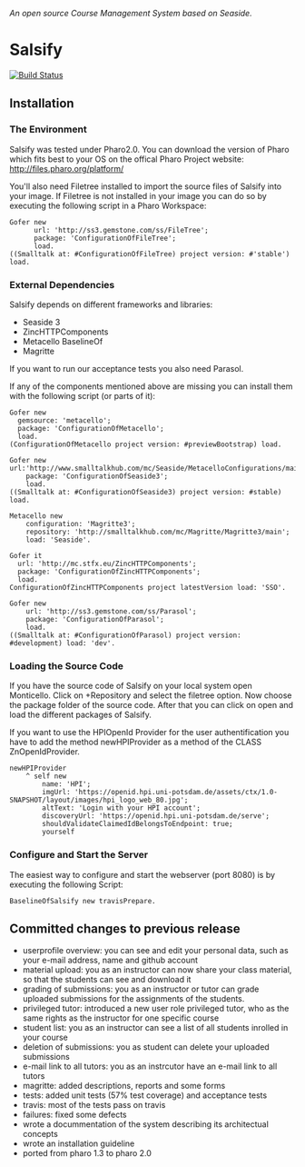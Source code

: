 *An open source Course Management System based on Seaside.*

# Salsify
[![Build Status](https://travis-ci.org/SWTI2014/Salsify.svg)](https://travis-ci.org/SWTI2014/Salsify)

## Installation
### The Environment

Salsify was tested under Pharo2.0. You can download the version of Pharo which fits best to your OS on the offical Pharo Project website:
http://files.pharo.org/platform/

You'll also need Filetree installed to import the source files of Salsify into your image.
If Filetree is not installed in your image you can do so by executing the following script in a Pharo Workspace:

```Smalltalk
Gofer new
      url: 'http://ss3.gemstone.com/ss/FileTree';
      package: 'ConfigurationOfFileTree';
      load.
((Smalltalk at: #ConfigurationOfFileTree) project version: #'stable') load.
```

### External Dependencies

Salsify depends on different frameworks and libraries:
- Seaside 3
- ZincHTTPComponents
- Metacello BaselineOf
- Magritte

If you want to run our acceptance tests you also need Parasol.

If any of the components mentioned above are missing you can install them with the following script (or parts of it):

```Smalltalk
Gofer new
  gemsource: 'metacello';
  package: 'ConfigurationOfMetacello';
  load.
(ConfigurationOfMetacello project version: #previewBootstrap) load.

Gofer new    url:'http://www.smalltalkhub.com/mc/Seaside/MetacelloConfigurations/main';
    package: 'ConfigurationOfSeaside3';
    load.
((Smalltalk at: #ConfigurationOfSeaside3) project version: #stable) load.

Metacello new
	configuration: 'Magritte3';
	repository: 'http://smalltalkhub.com/mc/Magritte/Magritte3/main';
	load: 'Seaside'. 

Gofer it
  url: 'http://mc.stfx.eu/ZincHTTPComponents';
  package: 'ConfigurationOfZincHTTPComponents';
  load.
ConfigurationOfZincHTTPComponents project latestVersion load: 'SSO'.
	
Gofer new
    url: 'http://ss3.gemstone.com/ss/Parasol';
    package: 'ConfigurationOfParasol';
    load.
((Smalltalk at: #ConfigurationOfParasol) project version: #development) load: 'dev'.
```

### Loading the Source Code

If you have the source code of Salsify on your local system open Monticello. Click on +Repository and select the filetree option.
Now choose the package folder of the source code.
After that you can click on open and load the different packages of Salsify.

If you want to use the HPIOpenId Provider for the user authentification you have to add the method newHPIProvider as a method of the CLASS ZnOpenIdProvider.

```Smalltalk
newHPIProvider
	^ self new
		name: 'HPI';
		imgUrl: 'https://openid.hpi.uni-potsdam.de/assets/ctx/1.0-SNAPSHOT/layout/images/hpi_logo_web_80.jpg';
		altText: 'Login with your HPI account';
		discoveryUrl: 'https://openid.hpi.uni-potsdam.de/serve';
		shouldValidateClaimedIdBelongsToEndpoint: true;
		yourself
``` 

### Configure and Start the Server

The easiest way to configure and start the webserver (port 8080) is by executing the following Script:

```Smalltalk
BaselineOfSalsify new travisPrepare.
```

## Committed changes to previous release
- userprofile overview: you can see and edit your personal data, such as your e-mail address, name and github account
- material upload: you as an instructor can now share your class material, so that the students can see and download it
- grading of submissions: you as an instructor or tutor can grade uploaded submissions for the assignments of the students.
- privileged tutor: introduced a new user role privileged tutor, who as the same rights as the instructor for one specific course
- student list: you as an instructor can see a list of all students inrolled in your course
- deletion of submissions: you as student can delete your uploaded submissions
- e-mail link to all tutors: you as an instrcutor have an e-mail link to all tutors
- magritte: added descriptions, reports and some forms
- tests: added unit tests (57% test coverage) and acceptance tests
- travis: most of the tests pass on travis
- failures: fixed some defects
- wrote a docummentation of the system describing its architectual concepts
- wrote an installation guideline
- ported from pharo 1.3 to pharo 2.0
